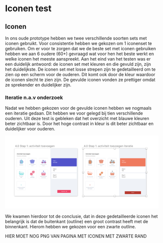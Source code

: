 # Iconen test

## Iconen

In ons oude prototype hebben we twee verschillende soorten sets met iconen gebruikt. Voor consistentie hebben we gekozen om 1 iconenset te gebruiken. Om er voor te zorgen dat we de beste set met iconen gebruiken hebben we aan 6 oudere \(60+\) gevraagd wat voor hen het beste werkt en welke iconen het meeste aanspreekt. Aan het eind van het testen was er een duidelijk antwoord: de iconen set met kleuren en die gevuld zijn, zijn het duidelijkste. De iconen set met losse strepen zijn te gedetailleerd om te zien op een scherm voor de ouderen. Dit komt ook door de kleur waardoor de iconen slecht te zien zijn. De gevulde iconen vonden ze prettiger omdat ze sprekender en duidelijker zijn.

### Iteratie n.a.v onderzoek

Nadat we hebben gekozen voor de gevulde iconen hebben we nogmaals een iteratie gedaan. Dit hebben we voor gelegd bij tien verschillende ouderen. Uit deze test is gebleken dat het overzicht met blauwe kleuren beter zichtbaar is. Door het hoge contrast in kleur is dit beter zichtbaar en duidelijker voor ouderen. 

![](../.gitbook/assets/schermafbeelding-2019-01-17-om-19.19.39.png)

We kwamen hierdoor tot de conclusie, dat in deze gedetailleerde iconen het belangrijk is dat de buitenkant \(outline\) een groot contrast heeft met de binnenkant. Hierom hebben we gekozen voor een zwarte outline. 



HIER MOET NOG PNG VAN PAGINA MET ICONEN MET ZWARTE RAND





